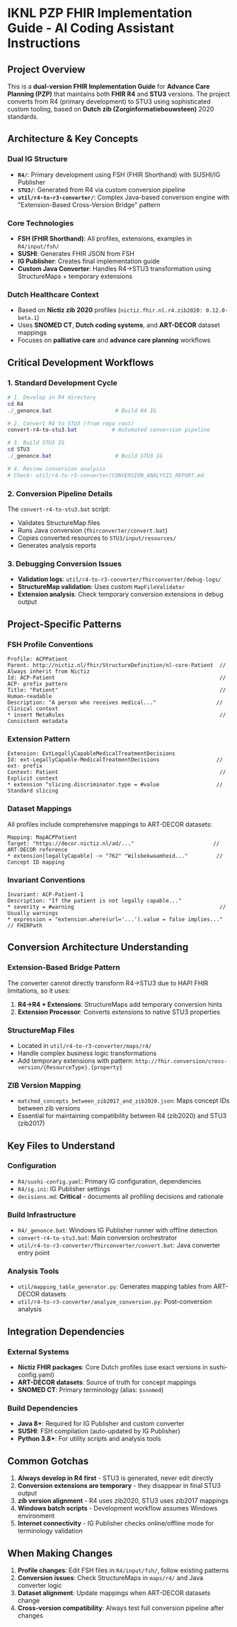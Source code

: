 # IKNL PZP FHIR Implementation Guide - AI Coding Assistant Instructions

## Project Overview

This is a **dual-version FHIR Implementation Guide** for **Advance Care Planning (PZP)** that maintains both **FHIR R4** and **STU3** versions. The project converts from R4 (primary development) to STU3 using sophisticated custom tooling, based on **Dutch zib (Zorginformatiebouwsteen)** 2020 standards.

## Architecture & Key Concepts

### Dual IG Structure
- **`R4/`**: Primary development using FSH (FHIR Shorthand) with SUSHI/IG Publisher
- **`STU3/`**: Generated from R4 via custom conversion pipeline
- **`util/r4-to-r3-converter/`**: Complex Java-based conversion engine with "Extension-Based Cross-Version Bridge" pattern

### Core Technologies
- **FSH (FHIR Shorthand)**: All profiles, extensions, examples in `R4/input/fsh/`
- **SUSHI**: Generates FHIR JSON from FSH
- **IG Publisher**: Creates final implementation guide
- **Custom Java Converter**: Handles R4→STU3 transformation using StructureMaps + temporary extensions

### Dutch Healthcare Context
- Based on **Nictiz zib 2020** profiles (`nictiz.fhir.nl.r4.zib2020: 0.12.0-beta.1`)
- Uses **SNOMED CT**, **Dutch coding systems**, and **ART-DECOR** dataset mappings
- Focuses on **palliative care** and **advance care planning** workflows

## Critical Development Workflows

### 1. Standard Development Cycle
```powershell
# 1. Develop in R4 directory
cd R4
./_genonce.bat                    # Build R4 IG

# 2. Convert R4 to STU3 (from repo root)
convert-r4-to-stu3.bat           # Automated conversion pipeline

# 3. Build STU3 IG
cd STU3
./_genonce.bat                    # Build STU3 IG

# 4. Review conversion analysis
# Check: util/r4-to-r3-converter/CONVERSION_ANALYSIS_REPORT.md
```

### 2. Conversion Pipeline Details
The `convert-r4-to-stu3.bat` script:
- Validates StructureMap files
- Runs Java conversion (`fhirconverter/convert.bat`)
- Copies converted resources to `STU3/input/resources/`
- Generates analysis reports

### 3. Debugging Conversion Issues
- **Validation logs**: `util/r4-to-r3-converter/fhirconverter/debug-logs/`
- **StructureMap validation**: Uses custom `MapFileValidator`
- **Extension analysis**: Check temporary conversion extensions in debug output

## Project-Specific Patterns

### FSH Profile Conventions
```fsh
Profile: ACPPatient
Parent: http://nictiz.nl/fhir/StructureDefinition/nl-core-Patient  // Always inherit from Nictiz
Id: ACP-Patient                                                    // ACP- prefix pattern
Title: "Patient"                                                   // Human-readable
Description: "A person who receives medical..."                   // Clinical context
* insert MetaRules                                                 // Consistent metadata
```

### Extension Pattern
```fsh
Extension: ExtLegallyCapableMedicalTreatmentDecisions
Id: ext-LegallyCapable-MedicalTreatmentDecisions                  // ext- prefix
Context: Patient                                                   // Explicit context
* extension ^slicing.discriminator.type = #value                  // Standard slicing
```

### Dataset Mappings
All profiles include comprehensive mappings to ART-DECOR datasets:
```fsh
Mapping: MapACPPatient
Target: "https://decor.nictiz.nl/ad/..."                         // ART-DECOR reference
* extension[legallyCapable] -> "762" "Wilsbekwaamheid..."         // Concept ID mapping
```

### Invariant Conventions
```fsh
Invariant: ACP-Patient-1
Description: "If the patient is not legally capable..."
* severity = #warning                                              // Usually warnings
* expression = "extension.where(url='...').value = false implies..." // FHIRPath
```

## Conversion Architecture Understanding

### Extension-Based Bridge Pattern
The converter cannot directly transform R4→STU3 due to HAPI FHIR limitations, so it uses:
1. **R4→R4 + Extensions**: StructureMaps add temporary conversion hints
2. **Extension Processor**: Converts extensions to native STU3 properties

### StructureMap Files
- Located in `util/r4-to-r3-converter/maps/r4/`
- Handle complex business logic transformations
- Add temporary extensions with pattern: `http://fhir.conversion/cross-version/{ResourceType}.{property}`

### ZIB Version Mapping
- `matched_concepts_between_zib2017_and_zib2020.json`: Maps concept IDs between zib versions
- Essential for maintaining compatibility between R4 (zib2020) and STU3 (zib2017)

## Key Files to Understand

### Configuration
- `R4/sushi-config.yaml`: Primary IG configuration, dependencies
- `R4/ig.ini`: IG Publisher settings
- `decisions.md`: **Critical** - documents all profiling decisions and rationale

### Build Infrastructure
- `R4/_genonce.bat`: Windows IG Publisher runner with offline detection
- `convert-r4-to-stu3.bat`: Main conversion orchestrator
- `util/r4-to-r3-converter/fhirconverter/convert.bat`: Java converter entry point

### Analysis Tools
- `util/mapping_table_generator.py`: Generates mapping tables from ART-DECOR datasets
- `util/r4-to-r3-converter/analyze_conversion.py`: Post-conversion analysis

## Integration Dependencies

### External Systems
- **Nictiz FHIR packages**: Core Dutch profiles (use exact versions in sushi-config.yaml)
- **ART-DECOR datasets**: Source of truth for concept mappings
- **SNOMED CT**: Primary terminology (alias: `$snomed`)

### Build Dependencies
- **Java 8+**: Required for IG Publisher and custom converter
- **SUSHI**: FSH compilation (auto-updated by IG Publisher)
- **Python 3.8+**: For utility scripts and analysis tools

## Common Gotchas

1. **Always develop in R4 first** - STU3 is generated, never edit directly
2. **Conversion extensions are temporary** - they disappear in final STU3 output
3. **zib version alignment** - R4 uses zib2020, STU3 uses zib2017 mappings
4. **Windows batch scripts** - Development workflow assumes Windows environment
5. **Internet connectivity** - IG Publisher checks online/offline mode for terminology validation

## When Making Changes

1. **Profile changes**: Edit FSH files in `R4/input/fsh/`, follow existing patterns
2. **Conversion issues**: Check StructureMaps in `maps/r4/` and Java converter logic
3. **Dataset alignment**: Update mappings when ART-DECOR datasets change
4. **Cross-version compatibility**: Always test full conversion pipeline after changes
